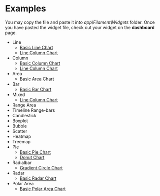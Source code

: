 # Examples

You may copy the file and paste it into _app\Filament\Widgets_ folder. Once you have pasted the widget file, check out your widget on the **dashboard** page.

-   Line
    -   [Basic Line Chart](Line/BasicLineChart.php)
    -   [Line Column Chart](Mixed/LineColumnChart.php)
-   Column
    -   [Basic Column Chart](Column/BasicColumnChart.php)
    -   [Line Column Chart](Mixed/LineColumnChart.php)
-   Area
    -   [Basic Area Chart](Area/BasicAreaChart.php)
-   Bar
    -   [Basic Bar Chart](Bar/BasicBarChart.php)
-   Mixed
    -   [Line Column Chart](Mixed/LineColumnChart.php)
-   Range Area
-   Timeline Range-bars
-   Candlestick
-   Boxplot
-   Bubble
-   Scatter
-   Heatmap
-   Treemap
-   Pie
    -   [Basic Pie Chart](Pie/BasicPieChart.php)
    -   [Donut Chart](Pie/DonutChart.php)
-   Radialbar
    -   [Gradient Circle Chart](Radialbar/GradientCircleChart.php)
-   Radar
    -   [Basic Radar Chart](Radar/BasicRadarChart.php)
-   Polar Area
    -   [Basic Polar Area Chart](PolarArea/BasicPolarAreaChart.php)
